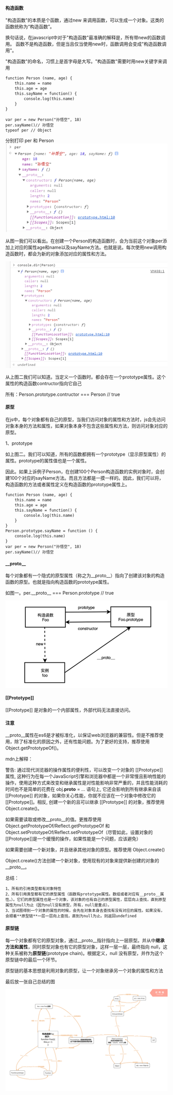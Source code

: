 #### **构造函数**

"构造函数"的本质是个函数，通过new 来调用函数，可以生成一个对象。这类的函数统称为“构造函数”。

换句话说，在javascript中对于"构造函数"最准确的解释是，所有带new的函数调用。
函数不是构造函数，但是当且仅当使用new时，函数调用会变成"构造函数调用"。

"构造函数"的命名，习惯上是首字母是大写。"构造函数"需要时用new关键字来调用
```
function Person (name, age) {
    this.name = name
    this.age = age
    this.sayName = function() {
        console.log(this.name)
    }
}

var per = new Person("孙悟空", 18)
per.sayName()// 孙悟空
typeof per // Object
```
分别打印 per 和 Person
![per](./image/1.png)

从图一我们可以看出。在创建一个Person的构造函数时，会为当前这个对象per添加上对应的属性age和name以及sayName方法。也就是说。每次使用new调用构造函数时，都会为新的对象添加对应的属性和方法。

![Person](./image/2.png)

从上图二我们可以知道。当定义一个函数时。都会存在一个prototype属性。这个属性的构造函数contructor指向它自己

所有：Person.prototype.contructor === Person // true


#### 原型

在js中，每个对象都有自己的原型，当我们访问对象的属性和方法时，js会先访问对象本身的方法和属性，如果对象本身不包含这些属性和方法，则访问对象对应的原型。

1、prototype

如上图二。我们可以知道，所有的函数都拥有一个prototype（显示原型属性）的属性。prototype的属性值也是一个属性。

因此。如果上诉例子Person，在创建100个Person构造函数的实例对象时，会创建100个对应的sayName方法。而且方法都是一摸一样的。因此，我们可以将，构造函数的方法或者属性定义在构造函数的prototype属性上。

```
function Person (name, age) {
    this.name = name
    this.age = age
    this.sayName = function() {
        console.log(this.name)
    }
}
Person.prototype.sayName = function () {
    console.log(this.name)
}
var per = new Person("孙悟空", 18) 
per.sayName()// 孙悟空
```

#### **\_\_proto__**

每个对象都有一个隐式的原型属性（称之为__proto__）指向了创建该对象的构造函数的原型。也就是指向构造函数的prototype属性。

如图一。per.\_\_proto__ === Person.prototype // true

![Prototype](./image/3.png)

#### [[Prototype]]

[[Prototype]] 是对象的一个内部属性，外部代码无法直接访问。

#### 注意

\_\_proto__属性在es6是才被标准化，以保证web浏览器的兼容性。但是不推荐使用，除了标准化的原因之外，还有性能问题。为了更好的支持，推荐使用 Object.getPrototypeOf()。

mdn上解释：

警告: 通过现代浏览器的操作属性的便利性，可以改变一个对象的 [[Prototype]] 属性, 这种行为在每一个JavaScript引擎和浏览器中都是一个非常慢且影响性能的操作，使用这种方式来改变和继承属性是对性能影响非常严重的，并且性能消耗的时间也不是简单的花费在 obj.__proto__ = ... 语句上, 它还会影响到所有继承来自该 [[Prototype]] 的对象，如果你关心性能，你就不应该在一个对象中修改它的 [[Prototype]]。相反, 创建一个新的且可以继承 [[Prototype]] 的对象，推荐使用 Object.create()。


如果需要读取或修改__proto__的值。更推荐使用Object.getPrototypeOf/Reflect.getPrototypeOf 和Object.setPrototypeOf/Reflect.setPrototypeOf（尽管如此，设置对象的[[Prototype]]是一个缓慢的操作，如果性能是一个问题，应该避免）

如果需要创建一个新对象，并且继承其他对象的原型。推荐使用 Object.create()

Object.create()方法创建一个新对象，使用现有的对象来提供新创建的对象的__proto__。

总结：

    1、所有的引用类型都有对象特性
    2、所有引用类型都有它的原型属性（函数有prototype属性。数组或者对应有__proto__属性。）。它们的原型属性也是一个对象，该对象的也有自己的原型属性，层层向上查找，直到原型属性为null为止（因为null没有原型，所有，null是重点）。
    3、当试图得到一个对象的属性的时候，会先在对象本身去查找有没有对应的属性。如果没有，会顺着**原型链**一层一层向上查找，直到为null为止。则返回undefined

#### 原型链

每一个对象都有它的原型对象，通过__proto__指针指向上一层原型。并从中**继承方法和属性**，同时原型对象也有它的原型对象，这样一层一层，最终指向 null，这种关系被称为**原型链**(prototype chain)。根据定义，null 没有原型，并作为这个原型链中的最后一个环节。

原型链的基本思想是利用对象的原型，让一个对象继承另一个对象的属性和方法

最后放一张自己总结的图

![](./image/4.png)
